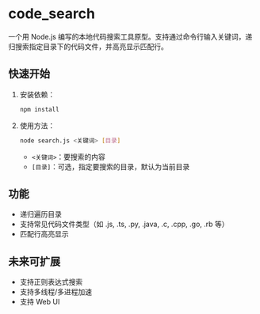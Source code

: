 # code_search

一个用 Node.js 编写的本地代码搜索工具原型。支持通过命令行输入关键词，递归搜索指定目录下的代码文件，并高亮显示匹配行。

## 快速开始

1. 安装依赖：
   ```bash
   npm install
   ```
2. 使用方法：
   ```bash
   node search.js <关键词> [目录]
   ```
   - `<关键词>`：要搜索的内容
   - `[目录]`：可选，指定要搜索的目录，默认为当前目录

## 功能
- 递归遍历目录
- 支持常见代码文件类型（如 .js, .ts, .py, .java, .c, .cpp, .go, .rb 等）
- 匹配行高亮显示

## 未来可扩展
- 支持正则表达式搜索
- 支持多线程/多进程加速
- 支持 Web UI
